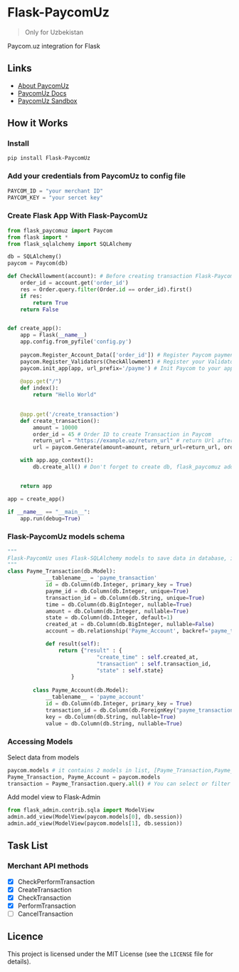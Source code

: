 # Flask-PaycomUz
> Only for Uzbekistan

Paycom.uz integration for Flask

## Links
* [About PaycomUz](https://https://business.payme.uz/)
* [PaycomUz Docs](https://developer.help.paycom.uz/ru)
* [PaycomUz Sandbox](https://test.paycom.uz/instruction)
## How it Works


### Install 

```
pip install Flask-PaycomUz
```

### Add your credentials from PaycomUz to config file

```python
PAYCOM_ID = "your merchant ID"
PAYCOM_KEY = "your sercet key" 
```

### Create Flask App With Flask-PaycomUz


```python
from flask_paycomuz import Paycom
from flask import *
from flask_sqlalchemy import SQLAlchemy

db = SQLAlchemy()
paycom = Paycom(db)

def CheckAllowment(account): # Before creating transaction Flask-PaycomUz send account data which will have key whick you gave to Register_Account_data to validate it. Return True/False to Validate
    order_id = account.get('order_id') 
    res = Order.query.filter(Order.id == order_id).first()
    if res:
        return True
    return False 


def create_app():
    app = Flask(__name__)
    app.config.from_pyfile('config.py')
    
    paycom.Register_Account_Data(['order_id']) # Register Paycom payment details, requires to set before init app
    paycom.Register_Validators(CheckAllowment) # Register your Validator for payment, requires to set before init app
    paycom.init_app(app, url_prefix='/payme') # Init Paycom to your application, url_prefix to add view to app, defualt /payme, in that case Flask-PaycomUz register JSON-RPC route to recieve requests from PaycomUz as https://example.uz/payme
    
    @app.get("/")
    def index():
        return "Hello World"
    

    @app.get('/create_transaction')
    def create_transaction():
        amount = 10000
        order_id = 45 # Order ID to create Transaction in Paycom
        return_url = "https://example.uz/return_url" # return Url after successful or error payment 
        url = paycom.Generate(amount=amount, return_url=return_url, order_id = order_id)

    with app.app_context():
        db.create_all() # Don't forget to create db, flask_paycomuz adds 2 table to db, Payme_Transaction and Payme_Account


    return app

app = create_app()

if __name__ == "__main__":
    app.run(debug=True)
```

### Flask-PaycomUz models schema


```python
"""
Flask-PaycomUz uses Flask-SQLAlchemy models to save data in database, it prefers to use Postgresql
"""
class Payme_Transaction(db.Model):
            __tablename__ = 'payme_transaction'
            id = db.Column(db.Integer, primary_key = True)
            payme_id = db.Column(db.Integer, unique=True)
            transaction_id = db.Column(db.String, unique=True)
            time = db.Column(db.BigInteger, nullable=True)
            amount = db.Column(db.Integer, nullable=True)
            state = db.Column(db.Integer, default=1)
            created_at = db.Column(db.BigInteger, nullable=False)
            account = db.relationship('Payme_Account', backref='payme_transaction')

            def result(self):
                return {"result" : {
                            "create_time" : self.created_at,
                            "transaction" : self.transaction_id,
                            "state" : self.state}
                    }
        
        class Payme_Account(db.Model):
            __tablename__ = 'payme_account'
            id = db.Column(db.Integer, primary_key = True)
            transaction_id = db.Column(db.ForeignKey("payme_transaction.transaction_id"))
            key = db.Column(db.String, nullable=True)
            value = db.Column(db.String, nullable=True)
```
### Accessing Models


Select data from models

```python
paycom.models # it contains 2 models in list, [Payme_Transaction,Payme_Account ]
Payme_Transaction, Payme_Account = paycom.models
transaction = Payme_Transaction.query.all() # You can select or filter data
```

Add model view to Flask-Admin

```python
from flask_admin.contrib.sqla import ModelView
admin.add_view(ModelView(paycom.models[0], db.session))
admin.add_view(ModelView(paycom.models[1], db.session))

```

## Task List

### Merchant API methods

- [x] CheckPerformTransaction
- [x] CreateTransaction
- [x] CheckTransaction
- [x] PerformTransaction
- [ ] CancelTransaction

## Licence
This project is licensed under the MIT License (see the `LICENSE` file for details).